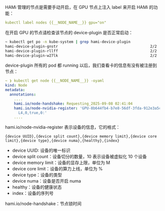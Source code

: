 HAMi 管理的节点是需要手动开启，在 GPU 节点上注入 label 来开启 HAMi 的功能：

```yaml
kubectl label nodes {{__NODE_NAME__}} gpu="on"
```

在开启 GPU 的节点请检查该节点的 device-plugin 是否正常启动：

```bash
~ kubectl get po -n kube-system | grep hami-device-plugin
hami-device-plugin-gnstr                                          2/2     Running                 0                 4s
hami-device-plugin-rllff                                          2/2     Running                 0                 5s
hami-device-plugin-w27lk                                          2/2     Running                 0                 5s
```

device-plugin 所有的 pod 都 running 以后，我们查看卡的信息有没有被注册到节点：

```yaml
~ ❯ kubectl get node {{__NODE_NAME__}} -oyaml
kind: Node
metadata:
  annotations:
    ....
    hami.io/node-handshake: Requesting_2025-09-08 02:41:04
    hami.io/node-nvidia-register: 'GPU-8b644fb4-b7e8-56df-3fda-912e3a5c643c,10,23034,100,NVIDIA-NVIDIA
      L4,0,true,0:'
    ....
```

hami.io/node-nvidia-register 表示设备的信息，它的格式：
```
{device UUID},{device split count},{device memory limit},{device core limit},{device type},{device numa},{healthy},{index}
```

* device UUID:  设备的唯一标识
* device split count：设备切分的数量，10 表示设备被虚拟化 10 个设备
* device memory limit：设备的显存上限，单位为 M
* device core limit：设备的算力上线，单位为 %
* device type：设备的类型
* device numa：设备是否开启 numa
* healthy：设备的健康状态
* index：设备的序列号

hami.io/node-handshake：节点锁时间
